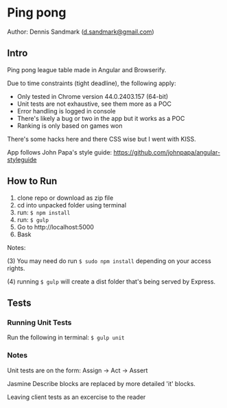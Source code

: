 # Ping pong

Author: Dennis Sandmark (d.sandmark@gmail.com)

## Intro
Ping pong league table made in Angular and Browserify.

Due to time constraints (tight deadline), the following apply:
* Only tested in Chrome version 44.0.2403.157 (64-bit)
* Unit tests are not exhaustive, see them more as a POC
* Error handling is logged in console
* There's likely a bug or two in the app but it works as a POC
* Ranking is only based on games won

There's some hacks here and there CSS wise but I went with KISS.

App follows John Papa's style guide: https://github.com/johnpapa/angular-styleguide

## How to Run
1. clone repo or download as zip file
2. cd into unpacked folder using terminal
3. run: `$ npm install`
4. run: `$ gulp`
5. Go to http://localhost:5000
6. Bask

Notes:

(3) You may need do run `$ sudo npm install` depending on your access rights.

(4) running `$ gulp` will create a dist folder that's being served by Express.

## Tests

### Running Unit Tests
Run the following in terminal: `$ gulp unit`

### Notes
Unit tests are on the form: Assign -> Act -> Assert

Jasmine Describe blocks are replaced by more detailed 'it' blocks.

Leaving client tests as an excercise to the reader
